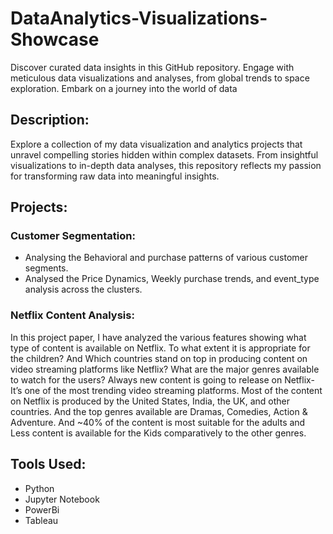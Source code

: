 # DataAnalytics-Visualizations-Showcase
Discover curated data insights in this GitHub repository. Engage with meticulous data visualizations and analyses, from global trends to space exploration. Embark on a journey into the world of data

## Description:
Explore a collection of my data visualization and analytics projects that unravel compelling stories hidden within complex datasets. From insightful visualizations to in-depth data analyses, this repository reflects my passion for transforming raw data into meaningful insights.

## Projects:
### Customer Segmentation:
- Analysing the Behavioral and purchase patterns of various customer segments.
- Analysed the Price Dynamics, Weekly purchase trends, and event_type analysis across the clusters.
### Netflix Content Analysis:
In this project paper, I have analyzed the various features showing what type of content is available on Netflix. To what extent it is appropriate for the children? And Which countries stand on top in producing content on video streaming platforms like Netflix? What are the major genres available to watch for the users?
Always new content is going to release on Netflix- It’s one of the most trending video streaming platforms. Most of the content on Netflix is produced by the United States, India, the UK, and other countries. And the top genres available are Dramas, Comedies, Action & Adventure. And ~40% of the content is most suitable for the adults and Less content is available for the Kids comparatively to the other genres.

## Tools Used:
- Python
- Jupyter Notebook
- PowerBi
- Tableau
  
